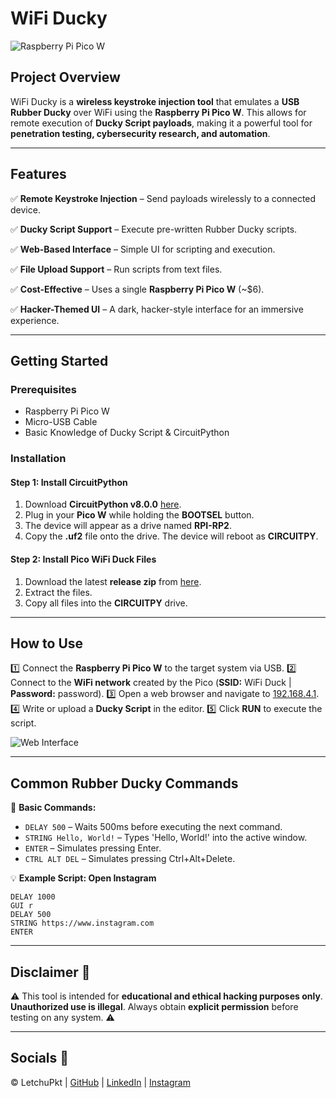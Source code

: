 #  WiFi Ducky 

![Raspberry Pi Pico W](https://cdn.mos.cms.futurecdn.net/Xmn9ztSwKavDfzgX6x3g4g.jpg)

## **Project Overview**
WiFi Ducky is a **wireless keystroke injection tool** that emulates a **USB Rubber Ducky** over WiFi using the **Raspberry Pi Pico W**. This allows for remote execution of **Ducky Script payloads**, making it a powerful tool for **penetration testing, cybersecurity research, and automation**.

---
## **Features**
✅ **Remote Keystroke Injection** – Send payloads wirelessly to a connected device.

✅ **Ducky Script Support** – Execute pre-written Rubber Ducky scripts.

✅ **Web-Based Interface** – Simple UI for scripting and execution.

✅ **File Upload Support** – Run scripts from text files.

✅ **Cost-Effective** – Uses a single **Raspberry Pi Pico W** (~$6).

✅ **Hacker-Themed UI** – A dark, hacker-style interface for an immersive experience.


---
## **Getting Started**
### **Prerequisites**
- Raspberry Pi Pico W
- Micro-USB Cable
- Basic Knowledge of Ducky Script & CircuitPython

### **Installation**
#### **Step 1: Install CircuitPython**
1. Download **CircuitPython v8.0.0** [here](https://adafruit-circuit-python.s3.amazonaws.com/bin/raspberry_pi_pico_w/fr/adafruit-circuitpython-raspberry_pi_pico_w-fr-8.0.0.uf2).
2. Plug in your **Pico W** while holding the **BOOTSEL** button.
3. The device will appear as a drive named **RPI-RP2**.
4. Copy the **.uf2** file onto the drive. The device will reboot as **CIRCUITPY**.

#### **Step 2: Install Pico WiFi Duck Files**
1. Download the latest **release zip** from [here](https://github.com/letchupkt/wifi-ducky).
2. Extract the files.
3. Copy all files into the **CIRCUITPY** drive.

---
## **How to Use**
1️⃣ Connect the **Raspberry Pi Pico W** to the target system via USB.
2️⃣ Connect to the **WiFi network** created by the Pico (**SSID:** WiFi Duck | **Password:** password).
3️⃣ Open a web browser and navigate to [192.168.4.1](http://192.168.4.1).
4️⃣ Write or upload a **Ducky Script** in the editor.
5️⃣ Click **RUN** to execute the script.

![Web Interface](https://gcdnb.pbrd.co/images/Qrj5szwW56B3.jpg?o=1)

---
## **Common Rubber Ducky Commands**
💾 **Basic Commands:**
- `DELAY 500` – Waits 500ms before executing the next command.
- `STRING Hello, World!` – Types 'Hello, World!' into the active window.
- `ENTER` – Simulates pressing Enter.
- `CTRL ALT DEL` – Simulates pressing Ctrl+Alt+Delete.

💡 **Example Script: Open Instagram**
```ducky
DELAY 1000
GUI r
DELAY 500
STRING https://www.instagram.com
ENTER
```

---
## **Disclaimer** 🚨
⚠️ This tool is intended for **educational and ethical hacking purposes only**. **Unauthorized use is illegal**. Always obtain **explicit permission** before testing on any system. ⚠️

---
## **Socials** 🔗
&copy; <span id="currentYear"></span> LetchuPkt | 
[GitHub](https://github.com/letchupkt) | 
[LinkedIn](https://linkedin.com/in/lakshmikanthank) | 
[Instagram](https://instagram.com/letchu_pkt)
